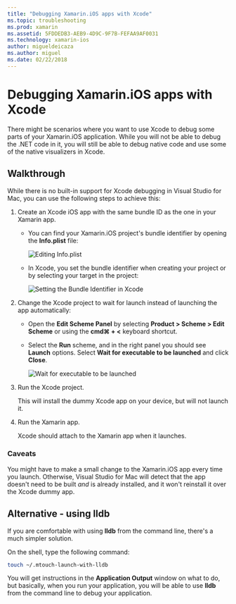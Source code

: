 ```yaml
---
title: "Debugging Xamarin.iOS apps with Xcode"
ms.topic: troubleshooting
ms.prod: xamarin
ms.assetid: 5FDDEDB3-AEB9-4D9C-9F7B-FEFAA9AF0031
ms.technology: xamarin-ios
author: migueldeicaza
ms.author: miguel
ms.date: 02/22/2018
---
```

# Debugging Xamarin.iOS apps with Xcode

There might be scenarios where you want to use Xcode to debug some parts
of your Xamarin.iOS application. While you will not be able to debug the
.NET code in it, you will still be able to debug native code and use some
of the native visualizers in Xcode.

## Walkthrough

While there is no built-in support for Xcode debugging in Visual Studio
for Mac, you can use the following steps to achieve this:

1. Create an Xcode iOS app with the same bundle ID as the one in your
   Xamarin app.

    - You can find your Xamarin.iOS project's bundle identifier by
    opening the **Info.plist** file:

        ![Editing Info.plist](debugging-with-xcode-images/vsmac-infoplist.png "Editing Info.list")

    - In Xcode, you set the bundle identifier when creating your project or
    by selecting your target in the project:

        ![Setting the Bundle Identifier in Xcode](debugging-with-xcode-images/xcode-bundle.png "Setting the Bundle Identifier in Xcode")

2. Change the Xcode project to wait for launch instead of launching the app
   automatically:

    - Open the **Edit Scheme Panel** by selecting **Product >
    Scheme > Edit Scheme** or using the **cmd⌘ + <** keyboard shortcut.

    - Select the **Run** scheme, and in the right panel you should see
    **Launch** options. Select **Wait for executable to be launched** and
    click **Close**.

        ![Wait for executable to be launched](debugging-with-xcode-images/xcode-schemes.png "Wait for executable to be launched")

3. Run the Xcode project.

    This will install the dummy Xcode app on your device, but will not
    launch it.

4. Run the Xamarin app.

    Xcode should attach to the Xamarin app when it launches.

### Caveats

You might have to make a small change to the Xamarin.iOS app every time you
launch. Otherwise, Visual Studio for Mac will detect that the app doesn't
need to be built *and* is already installed, and it won't reinstall it over
the Xcode dummy app.

## Alternative - using lldb

If you are comfortable with using **lldb** from the command line, there's
a much simpler solution.

On the shell, type the following command:

```bash
touch ~/.mtouch-launch-with-lldb
```

You will get instructions in the **Application Output** window on what to
do, but basically, when you run your application, you will be able to use
**lldb** from the command line to debug your application.
